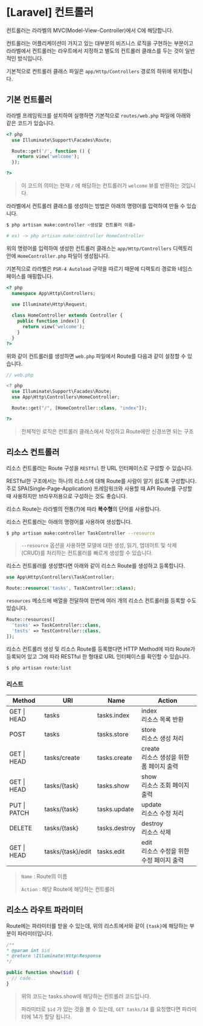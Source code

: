 # [Laravel] 컨트롤러

컨트롤러는 라라벨의 MVC(Model-View-Controller)에서 C에 해당합니다.

컨트롤러는 어플리케이션이 가지고 있는 대부분의 비즈니스 로직을 구현하는 부분이고 라라벨에서 컨트롤러는 라우트에서 지정하고 별도의 컨트롤러 클래스를 두는 것이 일반적인 방식입니다.

기본적으로 컨트롤러 클래스 파일은 `app/Http/Controllers` 경로의 하위에 위치합니다.



## 기본 컨트롤러

라라벨 프레임워크를 설치하여 실행하면 기본적으로 `routes/web.php` 파일에 아래와 같은 코드가 있습니다.

```php
<? php
  use Illuminate\Support\Facades\Route;

  Route::get('/', function () {
    return view('welcome');
  });

?>
```

> 이 코드의 의미는 현재 `/` 에 해당하는 컨트롤러가  `welcome` 뷰를 반환하는 것입니다.

라라벨에서 컨트롤러 클래스를 생성하는 방법은 아래의 명령어를 입력하여 만들 수 있습니다.

``` bash
$ php artisan make:controller <생성할 컨트롤러 이름>

# ex) -> php artisan make:controller HomeController
```

위의 명령어를 입력하여 생성한 컨트롤러 클래스는 `app/Http/Controllers` 디렉토리 안에 `HomeController.php` 파일이 생성됩니다.

기본적으로 라라벨은 `PSR-4 Autoload` 규약을 따르기 때문에 디렉토리 경로와 네임스페이스를 매핑합니다.

``` php
<? php
  namespace App\Http\Controllers;
  
  use Illuminate\Http\Request;

  class HomeController extends Controller {
    public function index() {
      return view('welcome');
    }
  }
?>
```

위와 같이 컨트롤러를 생성하면 `web.php` 파일에서 Route를 다음과 같이 설정할 수 있습니다.

``` php
// web.php

<? php
  use Illuminate\Support\Facades\Route;
  use App\Http\Controllers\HomeController;

  Route::get("/", [HomeController::class, "index"]);

?>
```

> 전체적인 로직은 컨트롤러 클래스에서 작성하고 Route에만 신경쓰면 되는 구조



## 리소스 컨트롤러

리소스 컨트롤러는 Route 구성을 `RESTful` 한 URL 인터페이스로 구성할 수 있습니다.

RESTful한 구조에서는 하나의 리소스에 대해 Route를 사람이 알기 쉽도록 구성합니다. 주로 SPA(Single-Page-Application) 프레임워크와 사용할 때 API Route를 구성할 때 사용하지만 브라우저용으로 구성하는 것도 좋습니다.

리소스 Route는 라라벨의 전통(?)에 따라 **복수형**의 단어를 사용합니다.

리소스 컨트롤러는 아래의 명령어를 사용하여 생성합니다.

``` bash
$ php artisan make:controller TaskController --resource
```

> `--resource` 옵션을 사용하면 모델에 대한 생성, 읽기, 업데이트 및 삭제 (CRUD)를 처리하는 컨트롤러를 빠르게 생성할 수 있습니다.



리소스 컨트롤러를 생성헀다면 아래와 같이 리소스 Route를 생성하고 등록합니다.

``` php
use App\Http\Controllers\TaskController;

Route::resource('tasks', TaskController::class);
```



`resources` 메소드에 배열을 전달하여 한번에 여러 개의 리소스 컨트롤러를 등록할 수도 있습니다.

``` php
Route::resources([
  'tasks' => TaskController::class,
  'tests' => TestController::class,
]);
```



리소스 컨트롤러 생성 및 리소스 Route를 등록했다면 HTTP Method에 따라 Route가 등록되어 있고 그에 따라 RESTful 한 형태로 URL 인터페이스를 확인할 수 있습니다.

``` bash
$ php artisan route:list
```

### 리스트

| Method       | URI               | Name          | Action                                       |
| ------------ | ----------------- | ------------- | -------------------------------------------- |
| GET \| HEAD  | tasks             | tasks.index   | index<br>리소스 목록 반환                    |
| POST         | tasks             | tasks.store   | store <br>리소스 생성 처리                   |
| GET \| HEAD  | tasks/create      | tasks.create  | create <br>리소스 생성을 위한 폼 페이지 출력 |
| GET \| HEAD  | tasks/{task}      | tasks.show    | show <br>리소스 조회 페이지 출력             |
| PUT \| PATCH | tasks/{task}      | tasks.update  | update <br>리소스 수정 처리                  |
| DELETE       | tasks/{task}      | tasks.destroy | destroy <br>리소스 삭제                      |
| GET \| HEAD  | tasks/{task}/edit | tasks.edit    | edit <br>리소스 수정을 위한 수정 페이지 출력 |

> `Name` : Route의 이름
>
> `Action` : 해당 Route에 해당하는 컨트롤러



## 리소스 라우트 파라미터

Route에는 파라미터를 받을 수 있는데, 위의 리스트에서와 같이 `{task}`에 해당하는 부분이 파라미터입니다.

```php
/**
* @param int $id
* @return \Illuminate\Http\Response
*/

public function show($id) {
  // code..
}
```

> 위의 코드는 tasks.show에 해당하는 컨트롤러 코드입니다.
>
> 파라미터로 `$id` 가 있는 것을 볼 수 있는데, `GET tasks/14` 를 요청헀다면 파라미터에 14가 할당 됩니다.